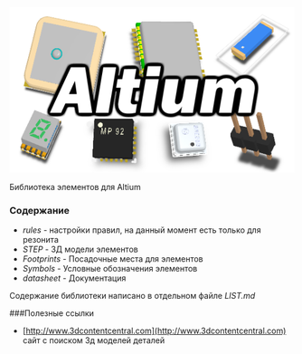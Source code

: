 ![logo](image/altium.png)

Библиотека элементов для Altium

### Содержание

* *rules* - настройки правил, на данный момент есть только для резонита
* *STEP* - 3Д модели элементов
* *Footprints* - Посадочные места для элементов
* *Symbols* - Условные обозначения элементов
* *datasheet* - Документация

Содержание библиотеки написано в отдельном файле *LIST.md*

###Полезные ссылки

* [http://www.3dcontentcentral.com](http://www.3dcontentcentral.com) сайт с поиском 3д моделей деталей
